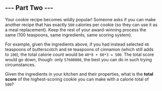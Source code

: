 ## --- Part Two ---

Your cookie recipe becomes wildly popular!  Someone asks if you can make another recipe that has exactly ``500`` calories per cookie (so they can use it as a meal replacement).  Keep the rest of your award-winning process the same (100 teaspoons, same ingredients, same scoring system).

For example, given the ingredients above, if you had instead selected ``40`` teaspoons of butterscotch and ``60`` teaspoons of cinnamon (which still adds to ``100``), the total calorie count would be ``40*8 + 60*3 = 500``.  The total score would go down, though: only ``57600000``, the best you can do in such trying circumstances.

Given the ingredients in your kitchen and their properties, what is the **total score** of the highest-scoring cookie you can make with a calorie total of ``500``?

